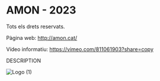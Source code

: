 # AMON - 2023
Tots els drets reservats.

Pàgina web: http://amon.cat/

Vídeo informatiu: https://vimeo.com/811061903?share=copy

DESCRIPTION


![Logo (1)](https://github.com/makgtrt06/AMON/assets/114924042/5347bb88-7272-4211-9ff6-fcde9ee79b12|size=20) 
